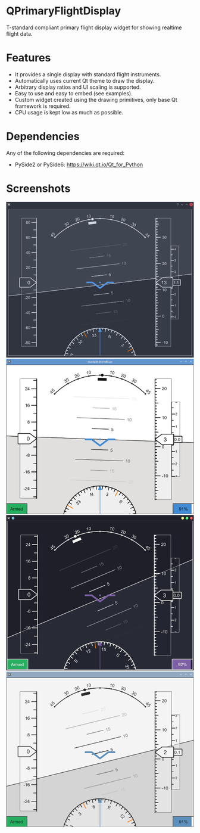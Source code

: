 # QPrimaryFlightDisplay

T-standard compliant primary flight display widget for showing realtime flight data.

# Features

- It provides a single display with standard flight instruments.
- Automatically uses current Qt theme to draw the display.
- Arbitrary display ratios and UI scaling is supported.
- Easy to use and easy to embed (see examples).
- Custom widget created using the drawing primitives, only base Qt framework is required.
- CPU usage is kept low as much as possible.

# Dependencies
Any of the following dependencies are required:

- PySide2 or PySide6: https://wiki.qt.io/Qt_for_Python

# Screenshots
![alt text](./screenshots/screenshot_1.png)
![alt text](./screenshots/screenshot_2.png)
![alt text](./screenshots/screenshot_3.png)
![alt text](./screenshots/screenshot_4.png)
